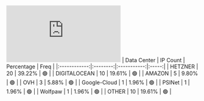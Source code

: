 ![Diagramm](https://github.com/obajay/StateSync-snapshots/blob/main/Projects/Cheqd/1/README.md)
| Data Center | IP Count | Percentage | Freq |
|:------------:|:--------:|:-----------:|:-----:|
| HETZNER | 20 | 39.22% | 🟢 |
| DIGITALOCEAN | 10 | 19.61% | 🟢 |
| AMAZON | 5 | 9.80% | 🟢 |
| OVH | 3 | 5.88% | 🟢 |
| Google-Cloud | 1 | 1.96% | 🟢 |
| PSINet | 1 | 1.96% | 🟢 |
| Wolfpaw | 1 | 1.96% | 🟢 |
| OTHER | 10 | 19.61% | 🟢 |
